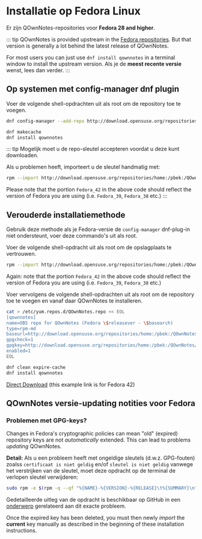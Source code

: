 # Installatie op Fedora Linux

Er zijn QOwnNotes-repositories voor **Fedora 28 and higher**.

::: tip
QOwnNotes is provided upstream in the [Fedora repositories](https://packages.fedoraproject.org/pkgs/qownnotes/qownnotes/). But that version is generally a lot behind the latest release of QOwnNotes.

For most users you can just use `dnf install qownnotes` in a terminal window to install the upstream version. Als je de **meest recente versie** wenst, lees dan verder.
:::

## Op systemen met config-manager dnf plugin

Voer de volgende shell-opdrachten uit als root om de repository toe te voegen.

```bash
dnf config-manager --add-repo http://download.opensuse.org/repositories/home:/pbek:/QOwnNotes/Fedora_\$releasever/

dnf makecache
dnf install qownnotes
```

::: tip
Mogelijk moet u de repo-sleutel accepteren voordat u deze kunt downloaden.

Als u problemen heeft, importeert u de sleutel handmatig met:

```bash
rpm --import http://download.opensuse.org/repositories/home:/pbek:/QOwnNotes/Fedora_42/repodata/repomd.xml.key
```

Please note that the portion `Fedora_42` in the above code should reflect the version of Fedora you are using (i.e. `Fedora_39`, `Fedora_38` etc.)
:::

## Verouderde installatiemethode

Gebruik deze methode als je Fedora-versie de `config-manager` dnf-plug-in niet ondersteunt, voer deze commando's uit als root.

Voer de volgende shell-opdracht uit als root om de opslagplaats te vertrouwen.

```bash
rpm --import http://download.opensuse.org/repositories/home:/pbek:/QOwnNotes/Fedora_42/repodata/repomd.xml.key
```

Again: note that the portion `Fedora_42` in the above code should reflect the version of Fedora you are using (i.e. `Fedora_39`, `Fedora_38` etc.)

Voer vervolgens de volgende shell-opdrachten uit als root om de repository toe te voegen en vanaf daar QOwnNotes te installeren.

```bash
cat > /etc/yum.repos.d/QOwnNotes.repo << EOL
[qownnotes]
name=OBS repo for QOwnNotes (Fedora \$releasever - \$basearch)
type=rpm-md
baseurl=http://download.opensuse.org/repositories/home:/pbek:/QOwnNotes/Fedora_\$releasever/
gpgcheck=1
gpgkey=http://download.opensuse.org/repositories/home:/pbek:/QOwnNotes/Fedora_\$releasever/repodata/repomd.xml.key
enabled=1
EOL

dnf clean expire-cache
dnf install qownnotes
```

[Direct Download](https://download.opensuse.org/repositories/home:/pbek:/QOwnNotes/Fedora_42) (this example link is for Fedora 42)

## QOwnNotes versie-updating notities voor Fedora

### Problemen met GPG-keys?

Changes in Fedora's cryptographic policies can mean "old" (expired) repository keys are not _automatically_ extended. This can lead to problems _updating_ QOwnNotes.

**Detail:** Als u een probleem heeft met ongeldige sleutels (d.w.z. GPG-fouten) zoalss `certificaat is niet geldig` en/of `sleutel is niet geldig` vanwege het verstrijken van de sleutel, moet deze opdracht op de terminal de verlopen sleutel verwijderen:

```bash
sudo rpm -e $(rpm -q --qf "%{NAME}-%{VERSION}-%{RELEASE}\t%{SUMMARY}\n" gpg-pubkey | grep pbek | cut -f1)
```

Gedetailleerde uitleg van de opdracht is beschikbaar op GitHub in een [onderwerp](https://github.com/pbek/QOwnNotes/issues/3008#issuecomment-2197827084) gerelateerd aan dit exacte probleem.

Once the expired key has been deleted, you must then newly _import_ the **current** key manually as described in the beginning of these installation instructions.

